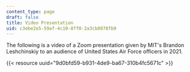 ```yaml
---
content_type: page
draft: false
title: Video Presentation
uid: c3ebe2e5-59af-4c10-8ff0-2a3cb8978fb9
---
```

The following is a video of a Zoom presentation given by MIT's Brandon Leshchinskiy to an audience of United States Air Force officers in 2021.

{{< resource uuid="9d0bfd59-b931-4de9-ba67-310b4fc5671c" >}}